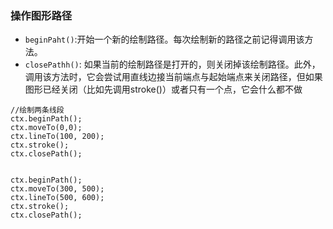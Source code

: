 ### 操作图形路径
- `beginPaht()`:开始一个新的绘制路径。每次绘制新的路径之前记得调用该方法。
- `closePathh()`: 如果当前的绘制路径是打开的，则关闭掉该绘制路径。此外，调用该方法时，它会尝试用直线边接当前端点与起始端点来关闭路径，但如果图形已经关闭（比如先调用stroke()）或者只有一个点，它会什么都不做

```
//绘制两条线段
ctx.beginPath();
ctx.moveTo(0,0);
ctx.lineTo(100, 200);
ctx.stroke();
ctx.closePath();


ctx.beginPath();
ctx.moveTo(300, 500);
ctx.lineTo(500, 600);
ctx.stroke();
ctx.closePath();

```
